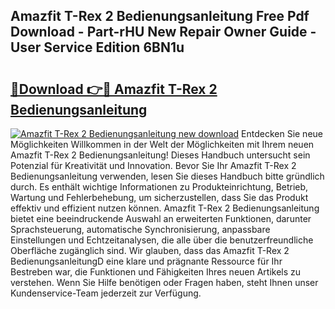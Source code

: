 ## Amazfit T-Rex 2 Bedienungsanleitung Free Pdf Download - Part-rHU New Repair Owner Guide - User Service Edition 6BN1u

# <h2><a href="http://df662uy.blite.top/?on=Amazfit+T-Rex+2+Bedienungsanleitung">🔗Download 👉🔴 Amazfit T-Rex 2 Bedienungsanleitung</a></h2>

[![Amazfit T-Rex 2 Bedienungsanleitung new download](https://i.imgur.com/lujVjoI.png)](http://df662uy.blite.top/?on=Amazfit+T-Rex+2+Bedienungsanleitung)
Entdecken Sie neue Möglichkeiten Willkommen in der Welt der Möglichkeiten mit Ihrem neuen Amazfit T-Rex 2 Bedienungsanleitung! Dieses Handbuch untersucht sein Potenzial für Kreativität und Innovation. Bevor Sie Ihr Amazfit T-Rex 2 Bedienungsanleitung verwenden, lesen Sie dieses Handbuch bitte gründlich durch. Es enthält wichtige Informationen zu Produkteinrichtung, Betrieb, Wartung und Fehlerbehebung, um sicherzustellen, dass Sie das Produkt effektiv und effizient nutzen können. Amazfit T-Rex 2 Bedienungsanleitung bietet eine beeindruckende Auswahl an erweiterten Funktionen, darunter Sprachsteuerung, automatische Synchronisierung, anpassbare Einstellungen und Echtzeitanalysen, die alle über die benutzerfreundliche Oberfläche zugänglich sind. Wir glauben, dass das Amazfit T-Rex 2 BedienungsanleitungD eine klare und prägnante Ressource für Ihr Bestreben war, die Funktionen und Fähigkeiten Ihres neuen Artikels zu verstehen. Wenn Sie Hilfe benötigen oder Fragen haben, steht Ihnen unser Kundenservice-Team jederzeit zur Verfügung.
